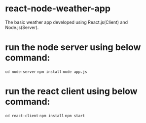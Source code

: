 # react-node-weather-app
The basic weather app developed using React.js(Client) and Node.js(Server).


# run the node server using below command: 
`cd node-server`
`npm install`
`node app.js`


# run the react client using below command:
`cd react-client`
`npm install`
`npm start`